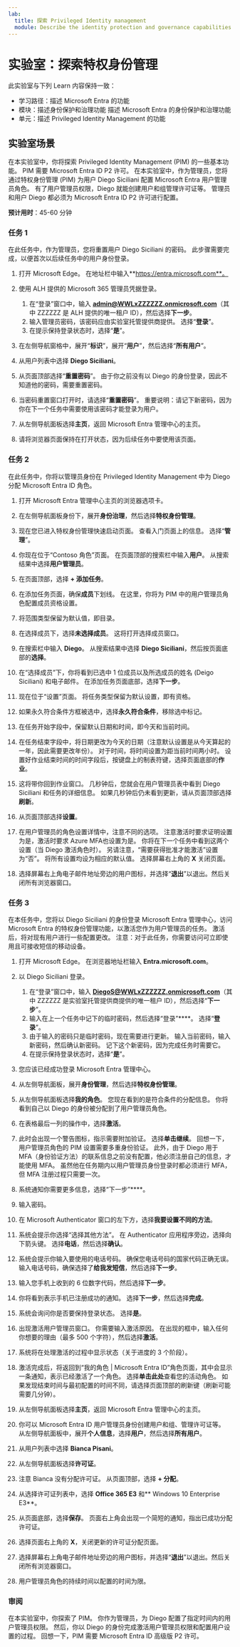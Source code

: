 ```yaml
---
lab:
  title: 探索 Privileged Identity management
  module: Describe the identity protection and governance capabilities of Microsoft Entra
---
```


# 实验室：探索特权身份管理

此实验室与下列 Learn 内容保持一致：

- 学习路径：描述 Microsoft Entra 的功能
- 模块：描述身份保护和治理功能 描述 Microsoft Entra 的身份保护和治理功能
- 单元：描述 Privileged Identity Management 的功能

## 实验室场景

在本实验室中，你将探索 Privileged Identity Management (PIM) 的一些基本功能。 PIM 需要 Microsoft Entra ID P2 许可。  在本实验室中，作为管理员，您将通过特权身份管理 (PIM) 为用户 Diego Siciliani 配置 Microsoft Entra 用户管理员角色。   有了用户管理员权限，Diego 就能创建用户和组管理许可证等。  管理员和用户 Diego 都必须为 Microsoft Entra ID P2 许可进行配置。

**预计用时**：45-60 分钟

### 任务 1

在此任务中，作为管理员，您将重置用户 Diego Siciliani 的密码。 此步骤需要完成，以便首次以后续任务中的用户身份登录。

1. 打开 Microsoft Edge。  在地址栏中输入**https://entra.microsoft.com**。

1. 使用 ALH 提供的 Microsoft 365 管理员凭据登录。
    1. 在“登录”窗口中，输入 **admin@WWLxZZZZZZ.onmicrosoft.com**（其中 ZZZZZZ 是 ALH 提供的唯一租户 ID），然后选择**下一步**。
    1. 输入管理员密码，该密码应由实验室托管提供商提供。 选择“**登录**”。
    1. 在提示保持登录状态时，选择“**是**”。

1. 在左侧导航窗格中，展开“**标识**”，展开“**用户**”，然后选择“**所有用户**”。

1. 从用户列表中选择 **Diego Siciliani**。

1. 从页面顶部选择“**重置密码**”。 由于你之前没有以 Diego 的身份登录，因此不知道他的密码，需要重置密码。

1. 当密码重置窗口打开时，请选择“**重置密码**”。  重要说明：请记下新密码，因为你在下一个任务中需要使用该密码才能登录为用户。

1. 从左侧导航面板选择**主页**，返回 Microsoft Entra 管理中心的主页。

1. 请将浏览器页面保持在打开状态，因为后续任务中要使用该页面。

### 任务 2

在此任务中，你将以管理员身份在 Privileged Identity Management 中为 Diego 分配 Microsoft Entra ID 角色。

1. 打开 Microsoft Entra 管理中心主页的浏览器选项卡。

1. 在左侧导航面板身份下，展开**身份治理**，然后选择**特权身份管理**。

1. 现在您已进入特权身份管理快速启动页面。 查看入门页面上的信息。 选择“**管理**”。

1. 你现在位于“Contoso 角色”页面。  在页面顶部的搜索栏中输入**用户**。  从搜索结果中选择**用户管理员**。

1. 在页面顶部，选择 **+ 添加任务**。

1. 在添加任务页面，确保**成员**下划线。  在这里，你将为 PIM 中的用户管理员角色配置成员资格设置。

1. 将范围类型保留为默认值，即目录。  

1. 在选择成员下，选择**未选择成员**。 这将打开选择成员窗口。

1. 在搜索栏中输入 **Diego**。  从搜索结果中选择 **Diego Siciliani**，然后按页面底部的**选择**。  

1. 在“选择成员”下，你将看到已选中 1 位成员以及所选成员的姓名 (Deigo Siciliani) 和电子邮件。 在添加任务页面底部，选择**下一步**。  

1. 现在位于“设置”页面。  将任务类型保留为默认设置，即有资格。

1. 如果永久符合条件方框被选中，选择**永久符合条件**，移除选中标记。

1. 在任务开始字段中，保留默认日期和时间，即今天和当前时间。

1. 在任务结束字段中，将日期更改为今天的日期（注意默认设置是从今天算起的一年，因此需要更改年份）。 对于时间，将时间设置为距当前时间两小时。 设置好作业结束时间的时间字段后，按键盘上的制表符键，选择页面底部的**作业**。  

1. 这将带你回到作业窗口。  几秒钟后，您就会在用户管理员表中看到 Diego Siciliani 和任务的详细信息。 如果几秒钟后仍未看到更新，请从页面顶部选择**刷新**。

1. 从页面顶部选择**设置**。

1. 在用户管理员的角色设置详情中，注意不同的选项。  注意激活时要求证明设置为是，激活时要求 Azure MFA也设置为是。  你将在下一个任务中看到这两个设置（当 Diego 激活角色时）。  另请注意，“需要获得批准才能激活”设置为“否”。  将所有设置均设为相应的默认值。  选择屏幕右上角的 **X** 关闭页面。

1. 选择屏幕右上角电子邮件地址旁边的用户图标，并选择“**退出**”以退出。然后关闭所有浏览器窗口。

### 任务 3

在本任务中，您将以 Diego Siciliani 的身份登录 Microsoft Entra 管理中心，访问 Microsoft Entra 的特权身份管理功能，以激活您作为用户管理员的任务。  激活后，将对现有用户进行一些配置更改。 注意：对于此任务，你需要访问可立即使用且可接收短信的移动设备。

1. 打开 Microsoft Edge。  在浏览器地址栏输入 **Entra.microsoft.com**。

1. 以 Diego Siciliani 登录。
    1. 在“登录”窗口中，输入 **DiegoS@WWLxZZZZZZ.onmicrosoft.com**（其中 ZZZZZZ 是实验室托管提供商提供的唯一租户 ID），然后选择“**下一步**”。
    1. 输入在上一个任务中记下的临时密码，然后选择“登录”****。  选择“**登录**”。
    1. 由于输入的密码只是临时密码，现在需要进行更新。 输入当前密码，输入新密码，然后确认新密码。  记下这个新密码，因为完成任务时需要它。
    1. 在提示保持登录状态时，选择“**是**”。

1. 您应该已经成功登录 Microsoft Entra 管理中心。
1. 从左侧导航面板，展开**身份管理**，然后选择**特权身份管理**。
1. 从左侧导航面板选择**我的角色**。  您现在看到的是符合条件的分配信息。  你将看到自己以 Diego 的身份被分配到了用户管理员角色。  
1. 在表格最后一列的操作中，选择**激活**。
1. 此时会出现一个警告图标，指示需要附加验证。  选择**单击继续**。  回想一下，用户管理员角色的 PIM 设置需要多重身份验证。  此外，由于 Diego 用于 MFA（身份验证方法）的联系信息之前没有配置，他必须注册自己的信息，才能使用 MFA。  虽然他在任务期内以用户管理员身份登录时都必须进行 MFA，但 MFA 注册过程只需要一次。
1. 系统通知你需要更多信息，选择“下一步”****。
1. 输入密码。
1. 在 Microsoft Authenticator 窗口的左下方，选择**我要设置不同的方法**。
1. 系统会提示你选择“选择其他方法”。  在 Authenticator 应用程序旁边，选择向下箭头键。   选择**电话**，然后选择**确认**。
1. 系统会提示你输入要使用的电话号码。 确保您电话号码的国家代码正确无误。  输入电话号码，确保选择了**给我发短信**，然后选择**下一步**。
1. 输入您手机上收到的 6 位数字代码，然后选择**下一步**。
1. 你将看到表示手机已注册成功的通知。 选择**下一步**，然后选择**完成**。
1. 系统会询问你是否要保持登录状态。  选择**是**。
1. 出现激活用户管理员窗口。  你需要输入激活原因。  在出现的框中，输入任何你想要的理由（最多 500 个字符），然后选择**激活**。
1. 系统将在处理激活的过程中显示状态（关于进度的 3 个阶段）。
1. 激活完成后，将返回到“我的角色 | Microsoft Entra ID”角色页面，其中会显示一条通知，表示已经激活了一个角色。  选择**单击此处**查看您的活动角色。  如果发现结束时间与最初配置的时间不同，请选择页面顶部的刷新键（刷新可能需要几分钟）。
1. 从左侧导航面板选择**主页**，返回 Microsoft Entra 管理中心的主页。 
1. 你可以 Microsoft Entra ID 用户管理员身份创建用户和组、管理许可证等。 从左侧导航面板中，展开**个人信息**，选择**用户**，然后选择**所有用户**。
1. 从用户列表中选择 **Bianca Pisani**。
1. 从左侧导航面板选择**许可证**。
1. 注意 Bianca 没有分配许可证。  从页面顶部，选择 **+ 分配**。
1. 从选择许可证列表中，选择 **Office 365 E3** 和** Windows 10 Enterprise E3**。
1. 从页面底部，选择**保存**。  页面右上角会出现一个简短的通知，指出已成功分配许可证。
1. 选择页面右上角的 **X**，关闭更新的许可证分配页面。
1. 选择屏幕右上角电子邮件地址旁边的用户图标，并选择“**退出**”以退出。然后关闭所有浏览器窗口。
1. 用户管理员角色的持续时间以配置的时间为限。

### 审阅

在本实验室中，你探索了 PIM。  你作为管理员，为 Diego 配置了指定时间内的用户管理员权限。  然后，你以 Diego 的身份完成激活用户管理员权限和配置用户设置的过程。  回想一下，PIM 需要 Microsoft Entra ID 高级版 P2 许可。
